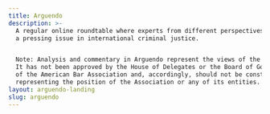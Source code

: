 ```yaml
---
title: Arguendo
description: >-
  A regular online roundtable where experts from different perspectives discuss
  a pressing issue in international criminal justice.


  Note: Analysis and commentary in Arguendo represent the views of the authors.
  It has not been approved by the House of Delegates or the Board of Governors
  of the American Bar Association and, accordingly, should not be construed as
  representing the position of the Association or any of its entities.
layout: arguendo-landing
slug: arguendo
---
```


